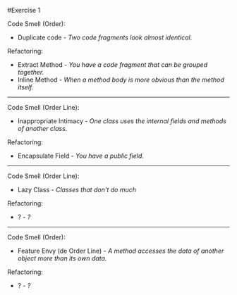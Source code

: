 #Exercise 1

Code Smell (Order): 
+ Duplicate code - _Two code fragments look almost identical._
  
Refactoring: 
+ Extract Method - _You have a code fragment that can be grouped together._
+ Inline Method - _When a method body is more obvious than the method itself._

_______________________________________


Code Smell (Order Line):
+ Inappropriate Intimacy - _One class uses the internal fields and methods of another class._

Refactoring:
+ Encapsulate Field - _You have a public field._

_______________________________________

Code Smell (Order Line):
+ Lazy Class - _Classes that don't do much_

Refactoring:
+ ? - _?_

_______________________________________

Code Smell (Order):
+ Feature Envy (de Order Line) - _A method accesses the data of another object more than its own data._

Refactoring:
+ ? - _?_